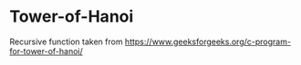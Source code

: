 # Tower-of-Hanoi

Recursive function taken from https://www.geeksforgeeks.org/c-program-for-tower-of-hanoi/
